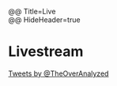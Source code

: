@@ Title=Live  
@@ HideHeader=true  

# Livestream

<a class="twitter-timeline" href="https://twitter.com/TheOverAnalyzed" data-widget-id="598696366542458882">Tweets by @TheOverAnalyzed</a>

<script>!function(d,s,id){var js,fjs=d.getElementsByTagName(s)[0],p=/^http:/.test(d.location)?'http':'https';if(!d.getElementById(id)){js=d.createElement(s);js.id=id;js.src=p+"://platform.twitter.com/widgets.js";fjs.parentNode.insertBefore(js,fjs);}}(document,"script","twitter-wjs");</script>